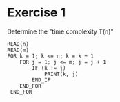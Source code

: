 # Exercise 1

Determine the "time complexity T(n)"

```plaintext
READ(n)
READ(m)
FOR k = 1; k <= n; k = k + 1
    FOR j = 1; j <= m; j = j + 1
        IF (k != j)
            PRINT(k, j)
        END_IF
    END_FOR
 END_FOR
```
